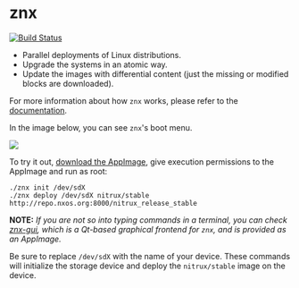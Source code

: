# znx

[![Build Status](https://travis-ci.org/Nitrux/znx.svg?branch=master)](https://travis-ci.org/Nitrux/znx)

- Parallel deployments of Linux distributions.
- Upgrade the systems in an atomic way.
- Update the images with differential content (just the missing or modified blocks are downloaded).

For more information about how `znx` works, please refer to the [documentation](https://github.com/Nitrux/znx/wiki).

In the image below, you can see `znx`'s boot menu.

![](https://cdn-images-1.medium.com/max/1200/1*b4eeOQ8ZR30RUtPv5sJ9NA.png)

To try it out, [download the AppImage](https://github.com/Nitrux/znx/releases), give execution permissions
to the AppImage and run as root:

```
./znx init /dev/sdX
./znx deploy /dev/sdX nitrux/stable http://repo.nxos.org:8000/nitrux_release_stable
```

**NOTE:**
_If you are not so into typing commands in a terminal, you can check [znx-gui](https://github.com/Nitrux/znx-gui), which
is a Qt-based graphical frontend for `znx`, and is provided as an AppImage._

Be sure to replace `/dev/sdX` with the name of your device. These commands will initialize
the storage device and deploy the `nitrux/stable` image on the device.
